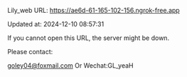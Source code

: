 Lily_web URL: https://ae6d-61-165-102-156.ngrok-free.app

Updated at: 2024-12-10 08:57:31

If you cannot open this URL, the server might be down.

Please contact: 

goley04@foxmail.com Or Wechat:GL_yeaH